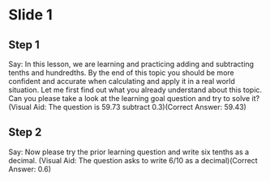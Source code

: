 # Slide 1

## Step 1

Say: In this lesson, we are learning and practicing adding and subtracting tenths and hundredths. By the end of this topic you should be more confident and accurate when calculating and apply it in a real world situation. Let me first find out what you already understand about this topic. Can you please take a look at the learning goal question and try to solve it? (Visual Aid: The question is 59.73 subtract 0.3)(Correct Answer: 59.43)

## Step 2

Say: Now please try the prior learning question and write six tenths as a decimal. (Visual Aid: The question asks to write 6/10 as a decimal)(Correct Answer: 0.6)
